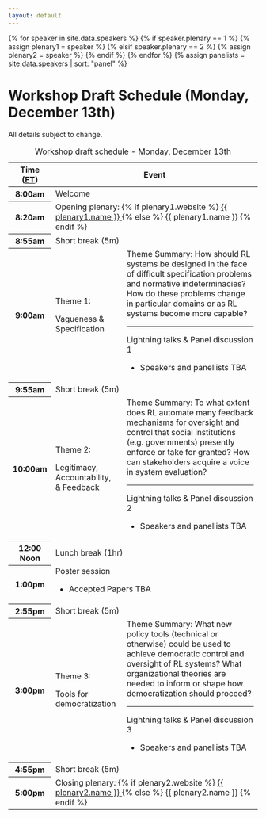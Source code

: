 ```yaml
---
layout: default
---
```


<!-- Locate plenary speakers and panelists -->
{% for speaker in site.data.speakers %}
  {% if speaker.plenary == 1 %}
    {% assign plenary1 = speaker %}
  {% elsif speaker.plenary == 2 %}
    {% assign plenary2 = speaker %}
  {% endif %}
{% endfor %}
{% assign panelists = site.data.speakers | sort: "panel" %}

# Workshop Draft Schedule (Monday, December 13th)

All details subject to change.

<table class="table schedule table-bordered table-hover">
<caption>Workshop draft schedule - Monday, December 13th</caption>
  <thead class="thead-light">
    <tr>
      <th scope="col" class="col-2">Time (<a href="https://www.timeanddate.com/time/zones/et">ET</a>)</th>
      <th scope="col" class="col-10" colspan="2">Event</th>
    </tr>
  </thead>
  <tbody>
    <tr>
      <th scope="row">8:00am</th>
      <td colspan="2">Welcome</td>
    </tr>
    <tr>
      <th scope="row">8:20am</th>
      <td colspan="2">
        Opening plenary:
        {% if plenary1.website %}
          <a href="{{ plenary1.website }}" target="_blank" >
          {{ plenary1.name }}
          </a>
        {% else %}
          {{ plenary1.name }}
        {% endif %}
      </td>
    </tr>
    <!-- -->
    <tr class="table-secondary">
      <th scope="row">8:55am</th>
      <td colspan="2">Short break (5m)</td>
    </tr>
    <!-- -->
    <tr class="theme-1">
      <th scope="row">9:00am</th>
      <td class="col-1 theme-header">
        <p>Theme 1:</p>
        <p>Vagueness & Specification</p>
      </td>
      <td>
        <span class="theme-summary-label">Theme Summary:</span>
        <span class="theme-summary">
          How should RL systems be designed in the face of difficult specification problems and normative indeterminacies?
          How do these problems change in particular domains or as RL systems become more capable?
        </span>
        <hr />
        Lightning talks & Panel discussion 1
        <ul>
          <li>Speakers and panellists TBA</li>
        </ul>
      </td>
    </tr>
    <!-- -->
    <tr class="table-secondary">
      <th scope="row">9:55am</th>
      <td colspan="2">Short break (5m)</td>
    </tr>
    <!-- -->
    <tr class="theme-2">
      <th scope="row">10:00am</th>
      <td class="col-1 theme-header">
        <p>Theme 2:</p>
        <p>Legitimacy, Accountability,<br />
        & Feedback</p>
      </td>
      <td>
        <span class="theme-summary-label">Theme Summary:</span>
        <span class="theme-summary">
          To what extent does RL automate many feedback mechanisms for oversight and control that social institutions (e.g. governments) presently enforce or take for granted?
          How can stakeholders acquire a voice in system evaluation?
        </span>
        <hr />
        Lightning talks & Panel discussion 2
        <ul>
          <li>Speakers and panellists TBA</li>
        </ul>
      </td>
    </tr>
    <!-- -->
    <tr class="table-secondary">
      <th scope="row">12:00 Noon</th>
      <td colspan="2">Lunch break (1hr)</td>
    </tr>
    <!-- -->
    <tr class="">
      <th scope="row">1:00pm</th>
      <td colspan="2">
        Poster session
        <ul>
          <li>Accepted Papers TBA</li>
        </ul>
      </td>
    </tr>
    <!-- -->
    <tr class="table-secondary">
      <th scope="row">2:55pm</th>
      <td colspan="2">Short break (5m)</td>
    </tr>
    <!-- -->
    <tr class="theme-3">
      <th scope="row">3:00pm</th>
      <td class="col-1 theme-header">
        <p>Theme 3:</p>
        <p>Tools for democratization</p>
      </td>
      <td>
        <span class="theme-summary-label">Theme Summary:</span>
        <span class="theme-summary">
          What new policy tools (technical or otherwise) could be used to achieve democratic control and oversight of RL systems?
          What organizational theories are needed to inform or shape how democratization should proceed?
        </span>
        <hr />
        Lightning talks & Panel discussion 3
        <ul>
          <li>Speakers and panellists TBA</li>
        </ul>
      </td>
    </tr>
    <!-- -->
    <tr class="table-secondary">
      <th scope="row">4:55pm</th>
      <td colspan="2">Short break (5m)</td>
    </tr>
    <tr>
      <th scope="row">5:00pm</th>
      <td colspan="2">
        Closing plenary:
        {% if plenary2.website %}
          <a href="{{ plenary2.website }}" target="_blank" >
          {{ plenary2.name }}
          </a>
        {% else %}
          {{ plenary2.name }}
        {% endif %}
      </td>
    </tr>
  </tbody>
</table>
